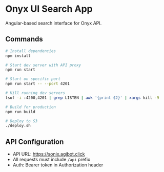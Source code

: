 # Onyx UI Search App

Angular-based search interface for Onyx API.

## Commands

```bash
# Install dependencies
npm install

# Start dev server with API proxy
npm run start

# Start on specific port
npm run start -- --port 4201

# Kill running dev servers
lsof -i :4200,4201 | grep LISTEN | awk '{print $2}' | xargs kill -9

# Build for production
npm run build

# Deploy to S3
./deploy.sh
```

## API Configuration

- API URL: https://sonix.agibot.click
- All requests must include `/api` prefix
- Auth: Bearer token in Authorization header
